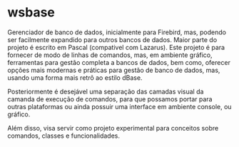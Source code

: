 # wsbase
Gerenciador de banco de dados, inicialmente para Firebird, mas, podendo ser facilmente expandido para outros bancos de dados.
Maior parte do projeto é escrito em Pascal (compativel com Lazarus).
Este projeto é para fornecer de modo de linhas de comandos, mas, em ambiente gráfico, ferramentas para gestão completa a bancos de dados, bem como, oferecer opções mais modernas e práticas para gestão de banco de dados, mas, usando uma forma mais retrô ao estilo dBase.

Posteriormente é desejável uma separação das camadas visual da camanda de execução de comandos, para que possamos portar para outras plataformas ou ainda possuir uma interface em ambiente console, ou gráfico. 

Além disso, visa servir como projeto experimental para conceitos sobre comandos, classes e funcionalidades.
